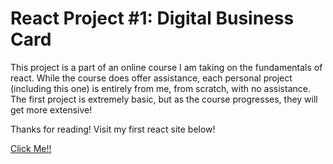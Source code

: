 # React Project #1: Digital Business Card

This project is a part of an online course I am taking on the fundamentals of react.
While the course does offer assistance, each personal project (including this one) is entirely from me, from scratch, with no assistance.
The first project is extremely basic, but as the course progresses, they will get more extensive!

Thanks for reading! Visit my first react site below! 

[Click Me!!](https://sweet-sfogliatella-5f2c33.netlify.app/)
